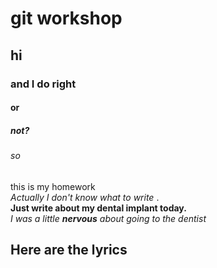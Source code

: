 # git workshop
## hi 
### and I do right
#### or
##### not?
###### so
this is my homework   
*Actually I don't know what to write* .  
__Just write about my dental implant today.__    
_I was a little **nervous** about going to the dentist_   
## Here are the lyrics



